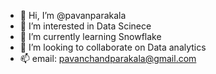 - 👋 Hi, I’m @pavanparakala
- 👀 I’m interested in Data Scinece
- 🌱 I’m currently learning Snowflake
- 💞️ I’m looking to collaborate on Data analytics
- 📫 email: pavanchandparakala@gmail.com

<!---
Hi I am Pavan Chand, a data science enthusiast, looking for opportunities to work and gain experience in any reputable company.
 This repository is to showcase my practice and capstone projects I completed in various competitions.

--->
